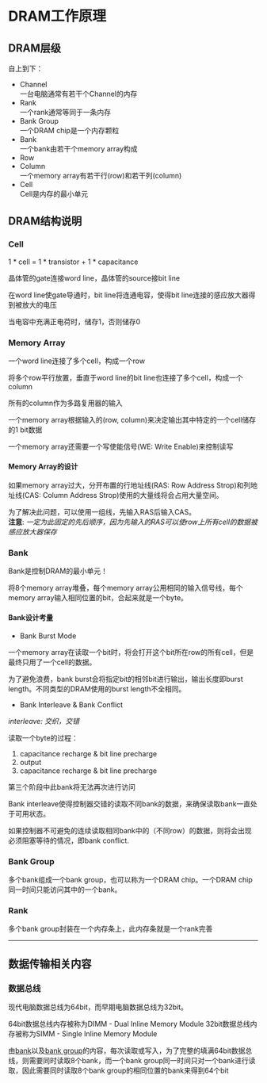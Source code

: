 # DRAM工作原理

## DRAM层级
自上到下：
* Channel<br>
    一台电脑通常有若干个Channel的内存
* Rank<br>
    一个rank通常等同于一条内存
* Bank Group<br>
    一个DRAM chip是一个内存颗粒
* Bank<br>
    一个bank由若干个memory array构成
* Row
* Column<br>
    一个memory array有若干行(row)和若干列(column)
* Cell<br>
    Cell是内存的最小单元

## DRAM结构说明
### Cell
1 * cell = 1 * transistor + 1 * capacitance

晶体管的gate连接word line，晶体管的source接bit line

在word line使gate导通时，bit line将连通电容，使得bit line连接的感应放大器得到被放大的电压

当电容中充满正电荷时，储存1，否则储存0

### Memory Array
一个word line连接了多个cell，构成一个row

将多个row平行放置，垂直于word line的bit line也连接了多个cell，构成一个column

所有的column作为多路复用器的输入

一个memory array根据输入的(row, column)来决定输出其中特定的一个cell储存的1 bit数据

一个memory array还需要一个写使能信号(WE: Write Enable)来控制读写

#### Memory Array的设计
如果memory array过大，分开布置的行地址线(RAS: Row Address Strop)和列地址线(CAS: Column Address Strop)使用的大量线将会占用大量空间。

为了解决此问题，可以使用一组线，先输入RAS后输入CAS。<br>
**注意**: *一定为此固定的先后顺序，因为先输入的RAS可以使row上所有cell的数据被感应放大器保存*

### Bank
Bank是控制DRAM的最小单元！

将8个memory array堆叠，每个memory array公用相同的输入信号线，每个memory array输入相同位置的bit，合起来就是一个byte。


#### Bank设计考量
* Bank Burst Mode

一个memory array在读取一个bit时，将会打开这个bit所在row的所有cell，但是最终只用了一个cell的数据。

为了避免浪费，bank burst会将指定bit的相邻bit进行输出，输出长度即burst length。不同类型的DRAM使用的burst length不全相同。

* Bank Interleave & Bank Conflict

*interleave: 交织，交错*

读取一个byte的过程：
1. capacitance recharge & bit line precharge
2. output
3. capacitance recharge & bit line precharge

第三个阶段中此bank将无法再次进行访问

Bank interleave使得控制器交错的读取不同bank的数据，来确保读取bank一直处于可用状态。

如果控制器不可避免的连续读取相同bank中的（不同row）的数据，则将会出现必须阻塞等待的情况，即bank conflict.

### Bank Group
多个bank组成一个bank group，也可以称为一个DRAM chip。一个DRAM chip同一时间只能访问其中的一个bank。

### Rank
多个bank group封装在一个内存条上，此内存条就是一个rank完善

---
## 数据传输相关内容
### 数据总线
现代电脑数据总线为64bit，而早期电脑数据总线为32bit。

64bit数据总线内存被称为DIMM - Dual Inline Memory Module
32bit数据总线内存被称为SIMM - Single Inline Memory Module

由[bank](#bank)以及[bank group](#bank-group)的内容，每次读取或写入，为了完整的填满64bit数据总线，则需要同时读取8个bank，而一个bank group同一时间只对一个bank进行读取，因此需要同时读取8个bank group的相同位置的bank来得到64个bit